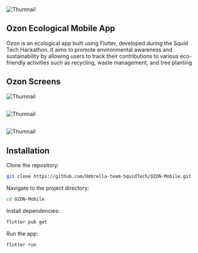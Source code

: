 ![Thumnail](https://github.com/raoufb3n/OZON-Mobile/blob/main/assets/Readmecover.png?raw=true)

## Ozon Ecological Mobile App

Ozon is an ecological app built using Flutter, developed during the Squid Tech Hackathon. It aims to promote environmental awareness and sustainability by allowing users to track their contributions to various eco-friendly activities such as recycling, waste management, and tree planting

## Ozon Screens
![Thumnail](https://github.com/raoufb3n/OZON-Mobile/blob/main/assets/Authreadme.png?raw=true)
##
![Thumnail](https://github.com/raoufb3n/OZON-Mobile/blob/main/assets/eventsreadme.png?raw=true)
##
![Thumnail](https://github.com/raoufb3n/OZON-Mobile/blob/main/assets/othersreadme.png?raw=true)


## Installation

Clone the repository:

```bash
git clone https://github.com/Umbrella-team-SquidTech/OZON-Mobile.git
```
Navigate to the project directory:
```bash
cd OZON-Mobile
```
Install dependencies:
```bash
flutter pub get
```
Run the app:
```bash
flutter run
```


